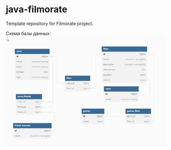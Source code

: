 # java-filmorate
Template repository for Filmorate project.

Схема базы данных:
![Схема БД](/assets/images/db_cheme.jpg)
